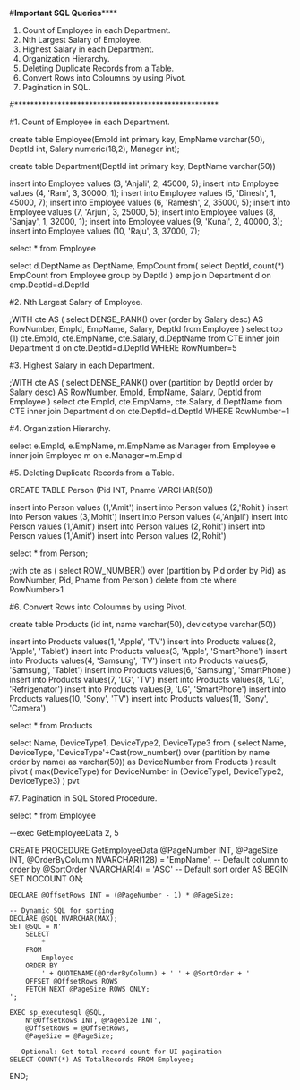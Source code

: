 #**************Important SQL Queries******************


1. Count of Employee in each Department.
2. Nth Largest Salary of Employee.
3. Highest Salary in each Department.
4. Organization Hierarchy.
5. Deleting Duplicate Records from a Table.
6. Convert Rows into Coloumns by using Pivot.
7. Pagination in SQL.

#****************************************************

#1. Count of Employee in each Department.

create table Employee(EmpId int primary key, EmpName varchar(50), DeptId int, Salary numeric(18,2), Manager int);

create table Department(DeptId int primary key, DeptName varchar(50))

insert into Employee values (3, 'Anjali', 2, 45000, 5);
insert into Employee values (4, 'Ram', 3, 30000, 1);
insert into Employee values (5, 'Dinesh', 1, 45000, 7);
insert into Employee values (6, 'Ramesh', 2, 35000, 5);
insert into Employee values (7, 'Arjun', 3, 25000, 5);
insert into Employee values (8, 'Sanjay', 1, 32000, 1);
insert into Employee values (9, 'Kunal', 2, 40000, 3);
insert into Employee values (10, 'Raju', 3, 37000, 7);

select * from Employee

select d.DeptName as DeptName, EmpCount
from(
select DeptId, count(*) EmpCount from Employee group by DeptId
) emp join Department d on emp.DeptId=d.DeptId

#2. Nth Largest Salary of Employee.

;WITH cte AS
(
select DENSE_RANK() over (order by Salary desc) AS RowNumber, EmpId, EmpName, Salary, DeptId from Employee
)
select top (1) cte.EmpId, cte.EmpName, cte.Salary, d.DeptName from CTE inner join Department d 
on cte.DeptId=d.DeptId 
WHERE RowNumber=5

#3. Highest Salary in each Department.

;WITH cte AS
(
select DENSE_RANK() over (partition by DeptId order by Salary desc) AS RowNumber, EmpId, EmpName, Salary, DeptId from Employee
)
select cte.EmpId, cte.EmpName, cte.Salary, d.DeptName from CTE inner join Department d 
on cte.DeptId=d.DeptId 
WHERE RowNumber=1

#4. Organization Hierarchy.

select e.EmpId, e.EmpName, m.EmpName as Manager from Employee e
inner join Employee m on e.Manager=m.EmpId 

#5. Deleting Duplicate Records from a Table.

CREATE TABLE Person (Pid INT, Pname VARCHAR(50))

insert into Person values (1,'Amit')
insert into Person values (2,'Rohit')
insert into Person values (3,'Mohit')
insert into Person values (4,'Anjali')
insert into Person values (1,'Amit')
insert into Person values (2,'Rohit')
insert into Person values (1,'Amit')
insert into Person values (2,'Rohit')

select * from Person;

;with cte as
(
 select ROW_NUMBER() over (partition by Pid order by Pid) as RowNumber, Pid, Pname from Person
)
delete from cte where RowNumber>1

#6. Convert Rows into Coloumns by using Pivot.

create table Products (id int, name varchar(50), devicetype varchar(50))

insert into Products values(1, 'Apple', 'TV')
insert into Products values(2, 'Apple', 'Tablet')
insert into Products values(3, 'Apple', 'SmartPhone')
insert into Products values(4, 'Samsung', 'TV')
insert into Products values(5, 'Samsung', 'Tablet')
insert into Products values(6, 'Samsung', 'SmartPhone')
insert into Products values(7, 'LG', 'TV')
insert into Products values(8, 'LG', 'Refrigenator')
insert into Products values(9, 'LG', 'SmartPhone')
insert into Products values(10, 'Sony', 'TV')
insert into Products values(11, 'Sony', 'Camera')

select * from Products

select Name, DeviceType1, DeviceType2, DeviceType3 from
(
 select Name, DeviceType, 'DeviceType'+Cast(row_number() over (partition by name order by name) as varchar(50)) as DeviceNumber from Products
) result
pivot
(
max(DeviceType)
for DeviceNumber in (DeviceType1, DeviceType2, DeviceType3)
) pvt


#7. Pagination in SQL Stored Procedure.

select * from Employee

--exec GetEmployeeData 2, 5

CREATE PROCEDURE GetEmployeeData
    @PageNumber INT,
    @PageSize INT,
    @OrderByColumn NVARCHAR(128) = 'EmpName', -- Default column to order by
    @SortOrder NVARCHAR(4) = 'ASC' -- Default sort order
AS
BEGIN
    SET NOCOUNT ON;

    DECLARE @OffsetRows INT = (@PageNumber - 1) * @PageSize;

    -- Dynamic SQL for sorting
    DECLARE @SQL NVARCHAR(MAX);
    SET @SQL = N'
        SELECT
            *
        FROM
            Employee
        ORDER BY
            ' + QUOTENAME(@OrderByColumn) + ' ' + @SortOrder + '
        OFFSET @OffsetRows ROWS
        FETCH NEXT @PageSize ROWS ONLY;
    ';

    EXEC sp_executesql @SQL,
        N'@OffsetRows INT, @PageSize INT',
        @OffsetRows = @OffsetRows,
        @PageSize = @PageSize;

    -- Optional: Get total record count for UI pagination
    SELECT COUNT(*) AS TotalRecords FROM Employee;

END;
